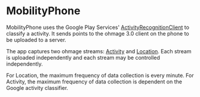 MobilityPhone
=============

MobilityPhone uses the Google Play Services' [ActivityRecognitionClient] to classify a activity. It
sends points to the ohmage 3.0 client on the phone to be uploaded to a server.

The app captures two ohmage streams: [Activity] and [Location]. Each stream is uploaded independently and each stream may be controlled independently.

For Location, the maximum frequency of data collection is every minute. For Activity, the maximum frequency of data collection is dependent on the Google activity classifier.

[ActivityRecognitionClient]: http://developer.android.com/reference/com/google/android/gms/location/ActivityRecognitionClient.html
[Activity]: https://dev.ohmage.org/stream/ba902741-3f4b-4909-a15a-f799ba36469b
[Location]: https://dev.ohmage.org/stream/8131a709-9342-47f8-b893-dcf9c824342c
